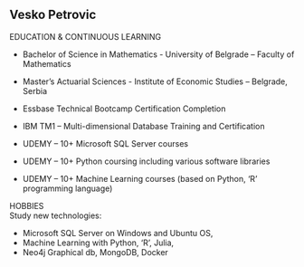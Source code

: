 
<!--
**vesko2020/vesko2020** is a ✨ _special_ ✨ repository because its `README.md` (this file) appears on your GitHub profile.

Here are some ideas to get you started:

- 🔭 I’m currently working on ...
- 🌱 I’m currently learning ...
- 👯 I’m looking to collaborate on ...
- 🤔 I’m looking for help with ...
- 💬 Ask me about ...
- 📫 How to reach me: ...
- 😄 Pronouns: ...
- ⚡ Fun fact: ...


[![GitHub Badge](https://img.shields.io/github/followers/giswqs?style=social)](https://github.com/giswqs?tab=followers)
[![Twitter Badge](https://img.shields.io/twitter/follow/giswqs?style=social)](https://twitter.com/giswqs)
[![Google Scholar Badge](https://img.shields.io/badge/Google-Scholar-lightgrey)](https://scholar.google.com/citations?user=vmml4_0AAAAJ&hl=en)
[![UTK Badge](https://img.shields.io/badge/UTK-Faculty-orange)](https://faculty.utk.edu/Qiusheng.Wu)
[![YouTube Badge](https://img.shields.io/badge/My-YouTube-red)](https://www.youtube.com/c/QiushengWu)
[![LinkedIn Badge](https://img.shields.io/badge/My-LinkedIn-blue)](https://www.linkedin.com/in/qiushengwu)
[![CV Badge](https://img.shields.io/badge/My-CV-critical)](https://arcgis.me/cv/)
[![Donate Badge](https://img.shields.io/badge/Donate-Buy%20me%20a%20coffee-yellowgreen.svg)](https://www.buymeacoffee.com/giswqs)
![Visitor Badge](https://visitor-badge.laobi.icu/badge?page_id=giswqs.giswqs)
-->
## Vesko Petrovic

EDUCATION & CONTINUOUS LEARNING  
- Bachelor of Science in Mathematics - University of Belgrade – Faculty of Mathematics  
- Master’s Actuarial Sciences - Institute of Economic Studies – Belgrade, Serbia 

- Essbase Technical Bootcamp Certification Completion 
- IBM TM1 – Multi-dimensional Database Training and Certification 
- UDEMY – 10+ Microsoft SQL Server courses 
- UDEMY – 10+ Python coursing including various software libraries 
- UDEMY – 10+ Machine Learning courses (based on Python, ‘R’ programming language) 

HOBBIES  
Study new technologies:  
- Microsoft SQL Server on Windows and Ubuntu OS,  
- Machine Learning with Python, ‘R’, Julia,  
- Neo4j Graphical db, MongoDB, Docker  


<!--
I am an Assistant Professor in the [Department of Geography](https://geography.utk.edu/about-us/faculty/dr-qiusheng-wu/) at the [University of Tennessee, Knoxville](https://www.utk.edu/). My research interests include Geographic Information Science (GIS), remote sensing, and environmental modeling. More specifically, I am interested in applying geospatial big data, machine learning, and cloud computing (e.g., [Google Earth Engine](https://earthengine.google.com/)) to study environmental change, especially surface water and wetland inundation dynamics. I am a strong advocate of open science and reproducible research. More information about my research and teaching can be found on my [personal website](https://wetlands.io/) and [research blog](https://blog.gishub.org/).

---

### Open-source Projects

- **Linux:** [manjaro-linux](https://github.com/giswqs/manjaro-linux)
- **R packages:** [whiteboxR](https://github.com/giswqs/whiteboxR)
- **Python packages:** [geemap](https://github.com/giswqs/geemap) | [eefolium](https://github.com/giswqs/eefolium) | [geehydro](https://github.com/giswqs/geehydro) | [lidar](https://github.com/giswqs/lidar) | [whitebox](https://github.com/giswqs/whitebox) | [whiteboxgui](https://github.com/giswqs/whiteboxgui) | [geospatial](https://github.com/giswqs/geospatial) | [pygis](https://github.com/giswqs/pygis) | [pypackage](https://github.com/giswqs/pypackage)
- **ArcGIS Toolboxes:** [WhiteboxTools-ArcGIS](https://github.com/giswqs/WhiteboxTools-ArcGIS) | [Depression Analysis Toolbox](https://github.com/giswqs/Depression-Analysis-Toolbox) | [Wetland Hydrology Analyst](https://github.com/giswqs/Wetland-Hydrology-Analyst-Toolbox)
- **Google Earth Engine:** [Awesome-GEE](https://github.com/giswqs/Awesome-GEE) | [earthengine-py-notebooks](https://github.com/giswqs/earthengine-py-notebooks) | [qgis-earthengine-examples](https://github.com/giswqs/qgis-earthengine-examples) | [earthengine-apps](https://github.com/giswqs/earthengine-apps)

---
-->
